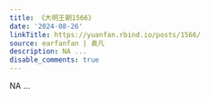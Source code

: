 ```yaml
---
title: 《大明王朝1566》
date: '2024-08-26'
linkTitle: https://yuanfan.rbind.io/posts/1566/
source: earfanfan | 袁凡
description: NA ...
disable_comments: true
---
```

NA ...